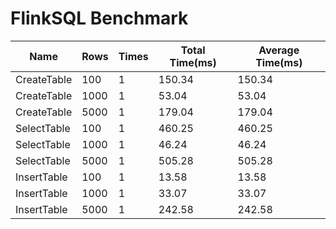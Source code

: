 # FlinkSQL Benchmark
| Name | Rows | Times | Total Time(ms) | Average Time(ms) |
| ---- | ---- | ---- | ---- | ---- |
| CreateTable | 100 | 1 | 150.34 | 150.34 |
| CreateTable | 1000 | 1 | 53.04 | 53.04 |
| CreateTable | 5000 | 1 | 179.04 | 179.04 |
| SelectTable | 100 | 1 | 460.25 | 460.25 |
| SelectTable | 1000 | 1 | 46.24 | 46.24 |
| SelectTable | 5000 | 1 | 505.28 | 505.28 |
| InsertTable | 100 | 1 | 13.58 | 13.58 |
| InsertTable | 1000 | 1 | 33.07 | 33.07 |
| InsertTable | 5000 | 1 | 242.58 | 242.58 |